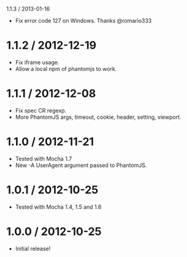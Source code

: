 
1.1.3 / 2013-01-16

  * Fix error code 127 on Windows. Thanks @romario333


1.1.2 / 2012-12-19
==================

  * Fix iframe usage.
  * Allow a local npm of phantomjs to work.


1.1.1 / 2012-12-08
==================

  * Fix spec CR regexp.
  * More PhantomJS args, timeout, cookie, header, setting, viewport.


1.1.0 / 2012-11-21
==================

  * Tested with Mocha 1.7
  * New -A UserAgent argument passed to PhantomJS.


1.0.1 / 2012-10-25
==================

  * Tested with Mocha 1.4, 1.5 and 1.6


1.0.0 / 2012-10-25
==================

  * Initial release!

